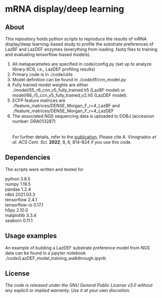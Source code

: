 # mRNA display/deep learning
 
## About

This repository holds python scripts to reproduce the results of mRNA display/deep learning-based study to profile the substrate preferences of LazBF and LazDEF enzymes (everything from loading .fastq files to training and evaluating tensorflow-based models).

1. All metaparametes are specified in code/config.py (set up to analyze library 6C6, i.e., LazDEF profiling results)
2. Primary code is in ./code/utils
3. Model definition can be found in ./code/tf/cnn_model.py
4. Fully trained model weights are either ./model/55_r6_cnn_v5_fully_trained.h5 (LazBF model) or model/66_r5_ccn_v5_fully_trained_v2.h5 (LazDEF model).
5. ECFP feature matrices are ./feature_matrices/DENSE_Morgan_F_r=4_LazBF and ./feature_matrices/DENSE_Morgan_F_r=4_LazDEF
6. The associated NGS sequencing data is uploaded to DDBJ (accession number: DRA013287)
\
\
\
For further details, refer to the [publication](https://pubs.acs.org/doi/10.1021/acscentsci.2c00223).
Please cite A. Vinogradov _et al. ACS Cent. Sci._ __2022__, 8, 6, 814–824 if you use this code.

## Dependencies

The scripts were written and tested for 

python 3.8.5 \
numpy 1.19.5 \
pandas 1.2.4 \
rdkit 2021.03.3 \
tensorflow 2.4.1 \
tensorflow-io 0.17.1 \
h5py 2.10.0 \
matplotlib 3.3.4 \
seaborn 0.11.1

## Usage examples

An example of building a LazDEF substrate preference model from NGS data can be found in a jupyter notebook ./code/LazDEF_model_training_walkthrough.ipynb

## License

_The code is released under the GNU General Public License v3.0 without any explicit or implied warranty. Use it at your own discretion._
